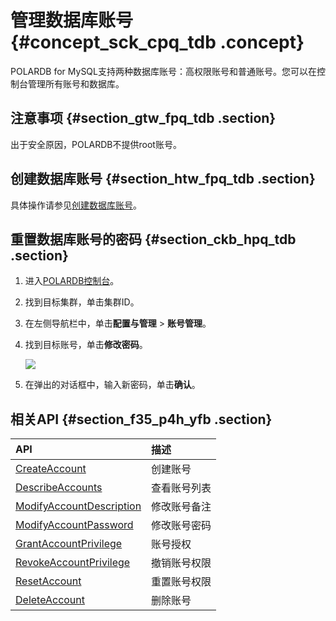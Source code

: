 # 管理数据库账号 {#concept_sck_cpq_tdb .concept}

POLARDB for MySQL支持两种数据库账号：高权限账号和普通账号。您可以在控制台管理所有账号和数据库。

## 注意事项 {#section_gtw_fpq_tdb .section}

出于安全原因，POLARDB不提供root账号。

## 创建数据库账号 {#section_htw_fpq_tdb .section}

具体操作请参见[创建数据库账号](../../../../cn.zh-CN/快速入门/创建数据库账号.md)。

## 重置数据库账号的密码 {#section_ckb_hpq_tdb .section}

1.  进入[POLARDB控制台](https://polardb.console.aliyun.com)。
2.  找到目标集群，单击集群ID。
3.  在左侧导航栏中，单击**配置与管理** \> **账号管理**。
4.  找到目标账号，单击**修改密码**。

    ![](http://static-aliyun-doc.oss-cn-hangzhou.aliyuncs.com/assets/img/3026/155747457813605_zh-CN.png)

5.  在弹出的对话框中，输入新密码，单击**确认**。

## 相关API {#section_f35_p4h_yfb .section}

|API|描述|
|:--|:-|
|[CreateAccount](../../../../cn.zh-CN/API参考/账号管理/CreateAccount.md#)|创建账号|
|[DescribeAccounts](../../../../cn.zh-CN/API参考/账号管理/DescribeAccounts.md#)|查看账号列表|
|[ModifyAccountDescription](../../../../cn.zh-CN/API参考/账号管理/ModifyAccountDescription.md#)|修改账号备注|
|[ModifyAccountPassword](../../../../cn.zh-CN/API参考/账号管理/ModifyAccountPassword.md#)|修改账号密码|
|[GrantAccountPrivilege](../../../../cn.zh-CN/API参考/账号管理/GrantAccountPrivilege.md#)|账号授权|
|[RevokeAccountPrivilege](../../../../cn.zh-CN/API参考/账号管理/RevokeAccountPrivilege.md#)|撤销账号权限|
|[ResetAccount](../../../../cn.zh-CN/API参考/账号管理/ResetAccount.md#)|重置账号权限|
|[DeleteAccount](../../../../cn.zh-CN/API参考/账号管理/DeleteAccount.md#)|删除账号|

